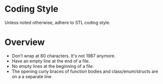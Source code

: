 # Coding Style
Unless noted otherwise, adhere to STL coding style.

# Overview
- Don't wrap at 80 characters. It's not 1987 anymore.
- Have an empty line at the end of a file.
- No empty lines at the beginning of a file.
- The opening curly braces of function bodies and class/enum/structs are on a a separate line
